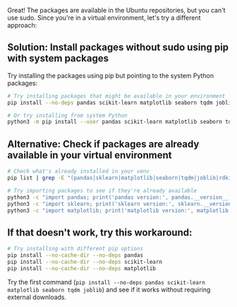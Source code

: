 Great! The packages are available in the Ubuntu repositories, but you can't use sudo. Since you're in a virtual environment, let's try a different approach:

## Solution: Install packages without sudo using pip with system packages

Try installing the packages using pip but pointing to the system Python packages:

```bash
# Try installing packages that might be available in your environment
pip install --no-deps pandas scikit-learn matplotlib seaborn tqdm joblib

# Or try installing from system Python
python3 -m pip install --user pandas scikit-learn matplotlib seaborn tqdm joblib
```

## Alternative: Check if packages are already available in your virtual environment

```bash
# Check what's already installed in your venv
pip list | grep -E "(pandas|sklearn|matplotlib|seaborn|tqdm|joblib|rdkit)"

# Try importing packages to see if they're already available
python3 -c "import pandas; print('pandas version:', pandas.__version__)" 2>/dev/null || echo "pandas not in venv"
python3 -c "import sklearn; print('sklearn version:', sklearn.__version__)" 2>/dev/null || echo "sklearn not in venv"
python3 -c "import matplotlib; print('matplotlib version:', matplotlib.__version__)" 2>/dev/null || echo "matplotlib not in venv"
```

## If that doesn't work, try this workaround:

```bash
# Try installing with different pip options
pip install --no-cache-dir --no-deps pandas
pip install --no-cache-dir --no-deps scikit-learn
pip install --no-cache-dir --no-deps matplotlib
```

Try the first command (`pip install --no-deps pandas scikit-learn matplotlib seaborn tqdm joblib`) and see if it works without requiring external downloads.
